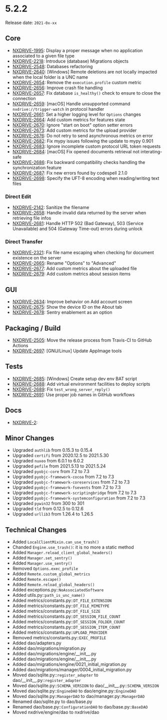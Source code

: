# 5.2.2

Release date: `2021-0x-xx`

## Core

- [NXDRIVE-1995](https://jira.nuxeo.com/browse/NXDRIVE-1995): Display a proper message when no application associated to a given file type
- [NXDRIVE-2218](https://jira.nuxeo.com/browse/NXDRIVE-2218): Introduce (database) Migrations objects
- [NXDRIVE-2548](https://jira.nuxeo.com/browse/NXDRIVE-2548): Databases refactoring
- [NXDRIVE-2640](https://jira.nuxeo.com/browse/NXDRIVE-2640): [Windows] Remote deletions are not locally impacted when the local folder is a UNC name
- [NXDRIVE-2654](https://jira.nuxeo.com/browse/NXDRIVE-2654): Remove the `execution.profile` custom metric
- [NXDRIVE-2656](https://jira.nuxeo.com/browse/NXDRIVE-2656): Improve crash file handling
- [NXDRIVE-2657](https://jira.nuxeo.com/browse/NXDRIVE-2657): Fix database `is_healthy()` check to ensure to close the connection
- [NXDRIVE-2659](https://jira.nuxeo.com/browse/NXDRIVE-2659): [macOS] Handle unsupported command `nxdrive://trigger-watch` in protocol handler
- [NXDRIVE-2661](https://jira.nuxeo.com/browse/NXDRIVE-2661): Set a higher logging level for `Options` changes
- [NXDRIVE-2664](https://jira.nuxeo.com/browse/NXDRIVE-2664): Add custom metrics for features state
- [NXDRIVE-2670](https://jira.nuxeo.com/browse/NXDRIVE-2670): Ignore "start on boot" option setter errors
- [NXDRIVE-2673](https://jira.nuxeo.com/browse/NXDRIVE-2673): Add custom metrics for the upload provider
- [NXDRIVE-2676](https://jira.nuxeo.com/browse/NXDRIVE-2676): Do not retry to send asynchronous metrics on error
- [NXDRIVE-2682](https://jira.nuxeo.com/browse/NXDRIVE-2682): Fix mypy issues following the update to mypy 0.901
- [NXDRIVE-2683](https://jira.nuxeo.com/browse/NXDRIVE-2683): Ignore incomplete custom protocol URL token requests
- [NXDRIVE-2684](https://jira.nuxeo.com/browse/NXDRIVE-2684): [macOS] Fix opened documents retrieval not interating-safe
- [NXDRIVE-2686](https://jira.nuxeo.com/browse/NXDRIVE-2686): Fix backward compatibility checks handling the synchronization feature
- [NXDRIVE-2687](https://jira.nuxeo.com/browse/NXDRIVE-2687): Fix new errors found by codespell 2.1.0
- [NXDRIVE-2698](https://jira.nuxeo.com/browse/NXDRIVE-2698): Specify the UFT-8 encoding when reading/writing text files

### Direct Edit

- [NXDRIVE-2142](https://jira.nuxeo.com/browse/NXDRIVE-2142): Sanitize the filename
- [NXDRIVE-2658](https://jira.nuxeo.com/browse/NXDRIVE-2658): Handle invalid data returned by the server when retrieving file infos
- [NXDRIVE-2681](https://jira.nuxeo.com/browse/NXDRIVE-2681): Handle HTTP 502 (Bad Gateway), 503 (Service Unavailable) and 504 (Gateway Time-out) errors during unlock

### Direct Transfer

- [NXDRIVE-2321](https://jira.nuxeo.com/browse/NXDRIVE-2321): Fix file name escaping when checking for document existence on the server
- [NXDRIVE-2665](https://jira.nuxeo.com/browse/NXDRIVE-2665): Rename "Options" to "Advanced"
- [NXDRIVE-2677](https://jira.nuxeo.com/browse/NXDRIVE-2677): Add custom metrics about the uploaded file
- [NXDRIVE-2679](https://jira.nuxeo.com/browse/NXDRIVE-2679): Add custom metrics about session items

## GUI

- [NXDRIVE-2634](https://jira.nuxeo.com/browse/NXDRIVE-2634): Improve behavior on Add account screen
- [NXDRIVE-2675](https://jira.nuxeo.com/browse/NXDRIVE-2675): Show the device ID on the About tab
- [NXDRIVE-2678](https://jira.nuxeo.com/browse/NXDRIVE-2678): Sentry enablement as an option

## Packaging / Build

- [NXDRIVE-2505](https://jira.nuxeo.com/browse/NXDRIVE-2505): Move the release process from Travis-CI to GitHub Actions
- [NXDRIVE-2697](https://jira.nuxeo.com/browse/NXDRIVE-2697): [GNU/Linux] Update AppImage tools

## Tests

- [NXDRIVE-2685](https://jira.nuxeo.com/browse/NXDRIVE-2685): [Windows] Create setup dev env BAT script
- [NXDRIVE-2688](https://jira.nuxeo.com/browse/NXDRIVE-2688): Add virtual environment facilities to deploy scripts
- [NXDRIVE-2689](https://jira.nuxeo.com/browse/NXDRIVE-2689): Fix `test_wrong_server_reply()`
- [NXDRIVE-2691](https://jira.nuxeo.com/browse/NXDRIVE-2691): Use proper job names in GitHub workflows

## Docs

- [NXDRIVE-2](https://jira.nuxeo.com/browse/NXDRIVE-2):

## Minor Changes

- Upgraded `authlib` from 0.15.3 to 0.15.4
- Upgraded `certifi` from 2020.12.5 to 2021.5.30
- Upgraded `nuxeo` from 6.0.1 to 6.0.2
- Upgraded `pefile` from 2021.5.13 to 2021.5.24
- Upgraded `pyobjc-core` from 7.2 to 7.3
- Upgraded `pyobjc-framework-cocoa` from 7.2 to 7.3
- Upgraded `pyobjc-framework-coreservices` from 7.2 to 7.3
- Upgraded `pyobjc-framework-fsevents` from 7.2 to 7.3
- Upgraded `pyobjc-framework-scriptingbridge` from 7.2 to 7.3
- Upgraded `pyobjc-framework-systemconfiguration` from 7.2 to 7.3
- Upgraded `pywin32` from 300 to 301
- Upgraded `tld` from 0.12.5 to 0.12.6
- Upgraded `urllib3` from 1.26.4 to 1.26.5

## Technical Changes

- Added `LocalClientMixin.can_use_trash()`
- Chanded `Engine.use_trash()`: it is no more a static method
- Added `Manager.reload_client_global_headers()`
- Added `Manager.set_sentry()`
- Added `Manager.use_sentry()`
- Removed `Options.exec_profile`
- Added `Remote.custom_global_metrics`
- Added `Remote.escape()`
- Added `Remote.reload_global_headers()`
- Added exceptions.py::`NoAssociatedSoftware`
- Added utils.py::`path_is_unc_name()`
- Added metrics/constants.py::`DT_FILE_EXTENSION`
- Added metrics/constants.py::`DT_FILE_MIMETYPE`
- Added metrics/constants.py::`DT_FILE_SIZE`
- Added metrics/constants.py::`DT_SESSION_FILE_COUNT`
- Added metrics/constants.py::`DT_SESSION_FOLDER_COUNT`
- Added metrics/constants.py::`DT_SESSION_ITEM_COUNT`
- Added metrics/constants.py::`UPLOAD_PROVIDER`
- Removed metrics/constants.py::`EXEC_PROFILE`
- Added dao/adapters.py
- Added dao/migrations/migration.py
- Added dao/migrations/engine/\_\_init\_\_.py
- Added dao/migrations/engine/\_\_init\_\_.py
- Added dao/migrations/engine/0021_initial_migration.py
- Added dao/migrations/manager/0004_initial_migration.py
- Moved dao/sqlite.py::`register_adapter` to dao/\_\_init\_\_.py::`register_adapter`
- Moved dao/sqlite.py::`SCHEMA_VERSION` to dao/\_\_init\_\_.py::`SCHEMA_VERSION`
- Moved dao/sqlite.py::`EngineDAO` to dao/engine.py::`EngineDAO`
- Moved dao/sqlite.py::`ManagerDAO` to dao/manager.py::`ManagerDAO`
- Renamed dao/sqlite.py to dao/base.py
- Renamed dao/base.py::`ConfigurationDAO` to dao/base.py::`BaseDAO`
- Moved nxdrive/engine/dao to nxdrive/dao
